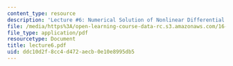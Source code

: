 ```yaml
---
content_type: resource
description: 'Lecture #6: Numerical Solution of Nonlinear Differential Equations'
file: /media/https%3A/open-learning-course-data-rc.s3.amazonaws.com/16-61-aerospace-dynamics-spring-2003/ddc10d2f8cc4d472aecb0e10e8995db5_lecture6.pdf
file_type: application/pdf
resourcetype: Document
title: lecture6.pdf
uid: ddc10d2f-8cc4-d472-aecb-0e10e8995db5
---
```

